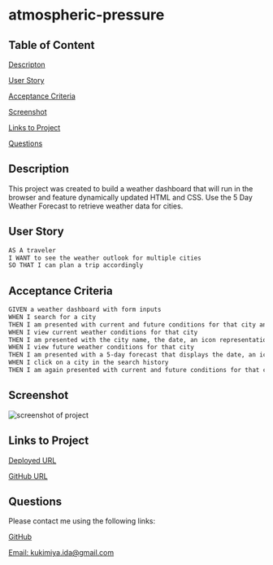 # atmospheric-pressure

## Table of Content

[Descripton](#description)

[User Story](#user-story)

[Acceptance Criteria](#acceptance-criteria)

[Screenshot](#screenshot)

[Links to Project](#links-to-project)

[Questions](#questions)

## Description

This project was created to build a weather dashboard that will run in the browser and feature dynamically updated HTML and CSS. Use the 5 Day Weather Forecast to retrieve weather data for cities.

## User Story

```md
AS A traveler
I WANT to see the weather outlook for multiple cities
SO THAT I can plan a trip accordingly
```

## Acceptance Criteria

```md
GIVEN a weather dashboard with form inputs
WHEN I search for a city
THEN I am presented with current and future conditions for that city and that city is added to the search history
WHEN I view current weather conditions for that city
THEN I am presented with the city name, the date, an icon representation of weather conditions, the temperature, the humidity, and the wind speed
WHEN I view future weather conditions for that city
THEN I am presented with a 5-day forecast that displays the date, an icon representation of weather conditions, the temperature, the wind speed, and the humidity
WHEN I click on a city in the search history
THEN I am again presented with current and future conditions for that city
```

## Screenshot

![screenshot of project](#)

## Links to Project

[Deployed URL](https://idakukimiya.github.io/atmospheric-pressure/)

[GitHub URL](https://github.com/idakukimiya/atmospheric-pressure)

## Questions

  Please contact me using the following links:

  [GitHub](https://github.com/https://github.com/idakukimiya)

  [Email: kukimiya.ida@gmail.com](mailto:kukimiya.ida@gmail.com)
